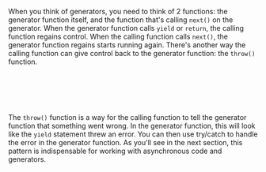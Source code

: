 When you think of generators, you need to think of 2 functions: the generator
function itself, and the function that's calling `next()` on the generator.
When the generator function calls `yield` or `return`, the calling function
regains control. When the calling function calls `next()`, the generator
function regains starts running again. There's another way the calling function
can give control back to the generator function: the `throw()` function.

<br><br><br><br>

The `throw()` function is a way for the calling function to tell the generator
function that something went wrong. In the generator function, this will look
like the `yield` statement threw an error. You can then use try/catch to
handle the error in the generator function. As you'll see in the next section,
this pattern is indispensable for working with asynchronous code and generators.
